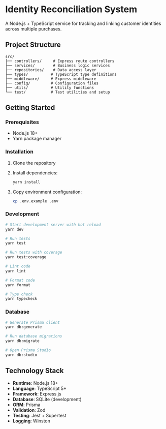 # Identity Reconciliation System

A Node.js + TypeScript service for tracking and linking customer identities across multiple purchases.

## Project Structure

```
src/
├── controllers/     # Express route controllers
├── services/        # Business logic services
├── repositories/    # Data access layer
├── types/          # TypeScript type definitions
├── middleware/     # Express middleware
├── config/         # Configuration files
├── utils/          # Utility functions
└── test/           # Test utilities and setup
```

## Getting Started

### Prerequisites

- Node.js 18+
- Yarn package manager

### Installation

1. Clone the repository
2. Install dependencies:

   ```bash
   yarn install
   ```

3. Copy environment configuration:
   ```bash
   cp .env.example .env
   ```

### Development

```bash
# Start development server with hot reload
yarn dev

# Run tests
yarn test

# Run tests with coverage
yarn test:coverage

# Lint code
yarn lint

# Format code
yarn format

# Type check
yarn typecheck
```

### Database

```bash
# Generate Prisma client
yarn db:generate

# Run database migrations
yarn db:migrate

# Open Prisma Studio
yarn db:studio
```

## Technology Stack

- **Runtime**: Node.js 18+
- **Language**: TypeScript 5+
- **Framework**: Express.js
- **Database**: SQLite (development)
- **ORM**: Prisma
- **Validation**: Zod
- **Testing**: Jest + Supertest
- **Logging**: Winston
